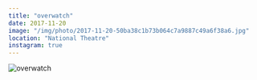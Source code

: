 ```yaml
---
title: "overwatch"
date: 2017-11-20
image: "/img/photo/2017-11-20-50ba38c1b73b064c7a9887c49a6f38a6.jpg"
location: "National Theatre"
instagram: true
---
```


![overwatch](/img/photo/2017-11-20-50ba38c1b73b064c7a9887c49a6f38a6.jpg)

